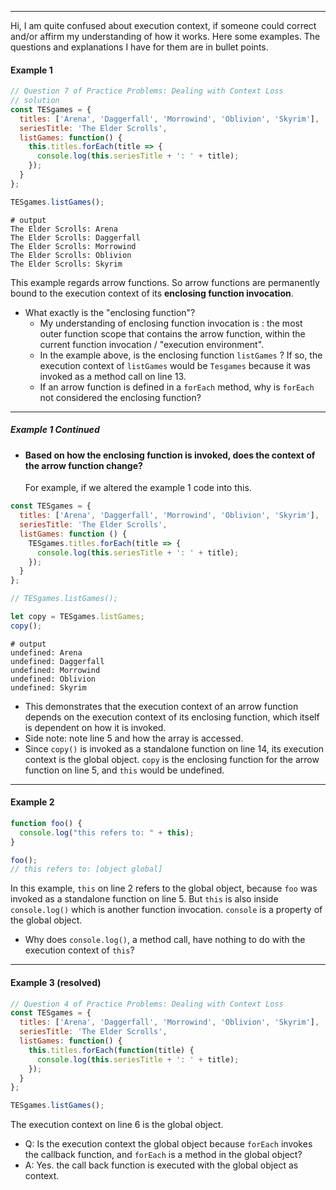 ------

Hi, I am quite confused about execution context, if someone could correct and/or affirm my understanding of how it works. Here some examples. The questions and explanations I have for them are in bullet points. 

#### Example 1 

```js
// Question 7 of Practice Problems: Dealing with Context Loss
// solution
const TESgames = {
  titles: ['Arena', 'Daggerfall', 'Morrowind', 'Oblivion', 'Skyrim'],
  seriesTitle: 'The Elder Scrolls',
  listGames: function() {
    this.titles.forEach(title => {
      console.log(this.seriesTitle + ': ' + title);
    });
  }
};

TESgames.listGames();
```

```terminal
# output
The Elder Scrolls: Arena
The Elder Scrolls: Daggerfall
The Elder Scrolls: Morrowind
The Elder Scrolls: Oblivion
The Elder Scrolls: Skyrim
```

This example regards arrow functions. So arrow functions are permanently bound to the execution context of its **enclosing function invocation**. 

- What exactly is the "enclosing function"? 
  - My understanding of enclosing function invocation is : the most outer function scope that contains the arrow function, within the current function invocation / "execution environment". 
  - In the example above, is the enclosing function `listGames` ? If so, the execution context of `listGames` would be `Tesgames` because it was invoked as a method call on line 13. 
  - If an arrow function is defined in a `forEach` method, why is `forEach` not considered the enclosing function? 

------

##### Example 1 Continued 

- #### Based on how the enclosing function is invoked, does the context of the arrow function change? 

  For example, if we altered the example 1 code into this. 

```js
const TESgames = {
  titles: ['Arena', 'Daggerfall', 'Morrowind', 'Oblivion', 'Skyrim'],
  seriesTitle: 'The Elder Scrolls',
  listGames: function () {
    TESgames.titles.forEach(title => {
      console.log(this.seriesTitle + ': ' + title);
    });
  }
};

// TESgames.listGames();

let copy = TESgames.listGames;
copy(); 
```

```terminal
# output
undefined: Arena
undefined: Daggerfall
undefined: Morrowind
undefined: Oblivion
undefined: Skyrim
```

- This demonstrates that the execution context of an arrow function depends on the execution context of its enclosing function, which itself is dependent on how it is invoked. 
- Side note: note line 5 and how the array is accessed. 
- Since `copy()` is invoked as a standalone function on line 14, its execution context is the global object. `copy` is the enclosing function for the arrow function on line 5, and `this` would be undefined.  

------

#### Example 2

```js
function foo() {
  console.log("this refers to: " + this);
}

foo();
// this refers to: [object global]
```

In this example, `this` on line 2 refers to the global object, because `foo` was invoked as a standalone function on line 5. But `this` is also inside `console.log()` which is another function invocation. `console` is a property of the global object. 

- Why does `console.log()`, a method call, have nothing to do with the execution context of `this`? 

------

#### Example 3 (resolved)

```js
// Question 4 of Practice Problems: Dealing with Context Loss
const TESgames = {
  titles: ['Arena', 'Daggerfall', 'Morrowind', 'Oblivion', 'Skyrim'],
  seriesTitle: 'The Elder Scrolls',
  listGames: function() {
    this.titles.forEach(function(title) {
      console.log(this.seriesTitle + ': ' + title);
    });
  }
};

TESgames.listGames();
```

The execution context on line 6 is the global object. 

- Q: Is the execution context the global object because `forEach` invokes the callback function, and `forEach` is a method in the global object? 
- A: Yes. the call back function is executed with the global object as context. 

